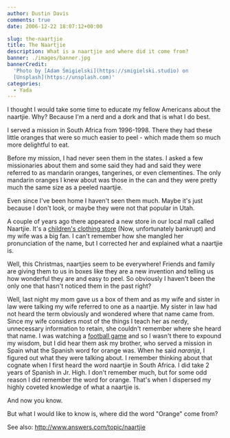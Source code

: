 ```yaml
---
author: Dustin Davis
comments: true
date: 2006-12-22 18:07:12+00:00

slug: the-naartjie
title: The Naartjie
description: What is a naartjie and where did it come from?
banner: ./images/banner.jpg
bannerCredit:
  'Photo by [Adam Śmigielski](https://smigielski.studio) on
  [Unsplash](https://unsplash.com)'
categories:
  - Yada
---
```


I thought I would take some time to educate my fellow Americans about the
naartjie. Why? Because I'm a nerd and a dork and that is what I do best.

I served a mission in South Africa from 1996-1998. There they had these little
oranges that were so much easier to peel - which made them so much more
delightful to eat.

Before my mission, I had never seen them in the states. I asked a few
missionaries about them and some said they had and said they were referred to as
mandarin oranges, tangerines, or even clementines. The only mandarin oranges I
knew about was those in the can and they were pretty much the same size as a
peeled naartjie.

Even since I've been home I haven't seen them much. Maybe it's just because I
don't look, or maybe they were not that popular in Utah.

A couple of years ago there appeared a new store in our local mall called
Naartjie. It's a
[children's clothing store](<https://en.wikipedia.org/wiki/Naartjie_(clothing_retailer)>)
(Now, unfortunately bankrupt) and my wife was a big fan. I can't remember how
she mangled her pronunciation of the name, but I corrected her and explained
what a naartjie is.

Well, this Christmas, naartjies seem to be everywhere! Friends and family are
giving them to us in boxes like they are a new invention and telling us how
wonderful they are and easy to peel. So obviously I haven't been the only one
that hasn't noticed them in the past right?

Well, last night my mom gave us a box of them and as my wife and sister in law
were talking my wife referred to one as a naartjie. My sister in law had not
heard the term obviously and wondered where that name came from. Since my wife
considers most of the things I teach her as nerdy, unnecessary information to
retain, she couldn't remember where she heard that name. I was watching a
[football game](http://sports.espn.go.com/ncf/recap?gameId=263552483) and so I
wasn't there to expound my wisdom, but I did hear them ask my brother, who
served a mission in Spain what the Spanish word for orange was. When he said
_naranja_, I figured out what they were talking about. I remember thinking about
that cognate when I first heard the word naartjie in South Africa. I did take 2
years of Spanish in Jr. High. I don't remember much, but for some odd reason I
did remember the word for orange. That's when I dispersed my highly coveted
knowledge of what a naartjie is.

And now you know.

But what I would like to know is, where did the word "Orange" come from?

See also: http://www.answers.com/topic/naartjie
